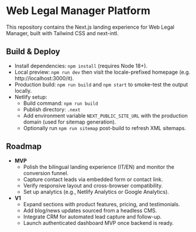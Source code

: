 # Web Legal Manager Platform

This repository contains the Next.js landing experience for Web Legal Manager, built with Tailwind CSS and next-intl.

## Build & Deploy

- Install dependencies: `npm install` (requires Node 18+).
- Local preview: `npm run dev` then visit the locale-prefixed homepage (e.g. http://localhost:3000/it).
- Production build: `npm run build` and `npm start` to smoke-test the output locally.
- Netlify setup:
  - Build command: `npm run build`
  - Publish directory: `.next`
  - Add environment variable `NEXT_PUBLIC_SITE_URL` with the production domain (used for sitemap generation).
  - Optionally run `npm run sitemap` post-build to refresh XML sitemaps.

## Roadmap

- **MVP**
  - Polish the bilingual landing experience (IT/EN) and monitor the conversion funnel.
  - Capture contact leads via embedded form or contact link.
  - Verify responsive layout and cross-browser compatibility.
  - Set up analytics (e.g., Netlify Analytics or Google Analytics).
- **V1**
  - Expand sections with product features, pricing, and testimonials.
  - Add blog/news updates sourced from a headless CMS.
  - Integrate CRM for automated lead capture and follow-up.
  - Launch authenticated dashboard MVP once backend is ready.

